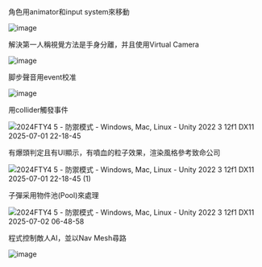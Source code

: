角色用animator和input system來移動

![image](https://github.com/user-attachments/assets/62c5a4ce-cf4a-482a-bd64-5e2cd62f1687)

解決第一人稱視覺方法是手身分離，并且使用Virtual Camera

![image](https://github.com/user-attachments/assets/2e56e643-158a-4bff-9007-e0e8651e1eec)

脚步聲音用event校准

![image](https://github.com/user-attachments/assets/dd2c67b2-7913-4da3-b4bf-58ea59899ea4)

用collider觸發事件

![2024FTY4 5 - 防禦模式 - Windows, Mac, Linux - Unity 2022 3 12f1 _DX11_ 2025-07-01 22-18-45](https://github.com/user-attachments/assets/b530a5b2-d9f5-4356-b8ed-0a39a984178e)

有爆頭判定且有UI顯示，有噴血的粒子效果，渲染風格參考致命公司

![2024FTY4 5 - 防禦模式 - Windows, Mac, Linux - Unity 2022 3 12f1 _DX11_ 2025-07-01 22-18-45 (1)](https://github.com/user-attachments/assets/f7792cc9-c173-4950-b936-b87d8635a1de)

子彈采用物件池(Pool)來處理

![2024FTY4 5 - 防禦模式 - Windows, Mac, Linux - Unity 2022 3 12f1 _DX11_ 2025-07-02 06-48-58](https://github.com/user-attachments/assets/34e76633-f7ed-4926-adab-f522d74335a4)

程式控制敵人AI，並以Nav Mesh尋路

![image](https://github.com/user-attachments/assets/f704922e-b345-4b98-906c-19cd8f861b05)
